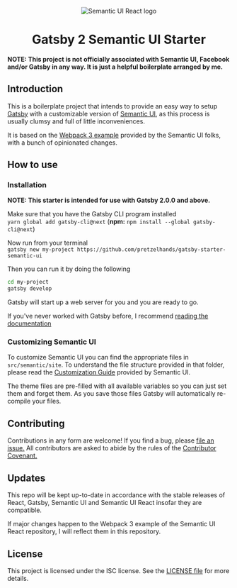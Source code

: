 <p align="center">
    <img src="https://react.semantic-ui.com/logo.png" alt="Semantic UI React logo" align="center">
</p>

<h1 align="center">Gatsby 2 Semantic UI Starter</h1>

**NOTE: This project is not officially associated with Semantic UI, Facebook and/or Gatsby in any way. It is just a helpful boilerplate arranged by me.**

## Introduction

This is a boilerplate project that intends to provide an easy way to setup [Gatsby](https://www.gatsbyjs.org/) with a customizable version of [Semantic UI](https://semantic-ui.com/), as this process is usually clumsy and full of little inconveniences.

It is based on the [Webpack 3 example](https://github.com/Semantic-Org/Semantic-UI-React/tree/master/examples/webpack3) provided by the Semantic UI folks, with a bunch of opinionated changes.

## How to use

### Installation

**NOTE: This starter is intended for use with Gatsby 2.0.0 and above.**

Make sure that you have the Gatsby CLI program installed  
`yarn global add gatsby-cli@next` (**npm:** `npm install --global gatsby-cli@next`)

Now run from your terminal  
`gatsby new my-project https://github.com/pretzelhands/gatsby-starter-semantic-ui`

Then you can run it by doing the following  
```sh
cd my-project
gatsby develop
```

Gatsby will start up a web server for you and you are ready to go.

If you've never worked with Gatsby before, I recommend [reading the documentation](https://next.gatsbyjs.org/docs/)

### Customizing Semantic UI

To customize Semantic UI you can find the appropriate files in `src/semantic/site`. To understand the file structure provided in that folder, please read the [Customization Guide](http://learnsemantic.com/developing/customizing.html) provided by Semantic UI.

The theme files are pre-filled with all available variables so you can just set them and forget them. As you save those files Gatsby will automatically re-compile your files.

## Contributing

Contributions in any form are welcome! If you find a bug, please [file an issue.](https://github.com/pretzelhands/gatsby-starter-semantic-ui/issues) All contributors are asked to abide by the rules of the [Contributor Covenant.](./CODE_OF_CONDUCT.md)

## Updates

This repo will be kept up-to-date in accordance with the stable releases of React, Gatsby, Semantic UI and Semantic UI React insofar they are compatible.

If major changes happen to the Webpack 3 example of the Semantic UI React repository, I will reflect them in this repository.

## License

This project is licensed under the ISC license. See the [LICENSE file](./LICENSE.md) for more details.



